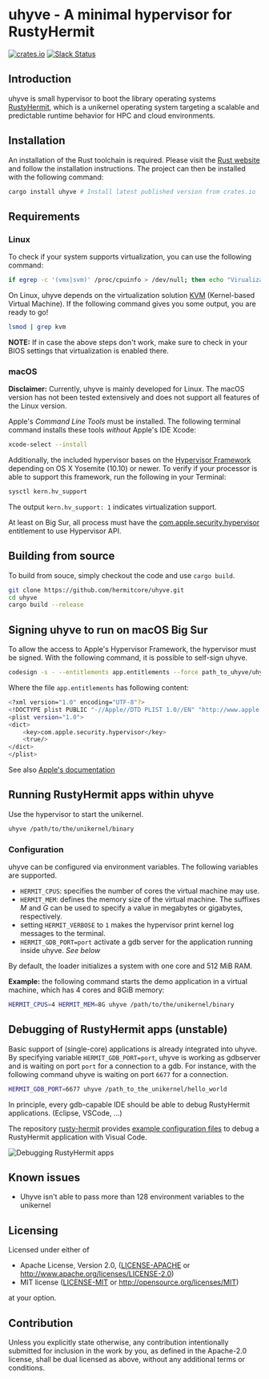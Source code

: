 # uhyve - A minimal hypervisor for RustyHermit

[![crates.io](https://img.shields.io/crates/v/uhyve.svg)](https://crates.io/crates/uhyve)
[![Slack Status](https://matrix.osbyexample.com:3008/badge.svg)](https://matrix.osbyexample.com:3008)

## Introduction

uhyve is small hypervisor to boot the library operating systems [RustyHermit](https://github.com/hermitcore/libhermit-rs), which  is a unikernel operating system targeting a scalable and predictable runtime behavior for HPC and cloud environments.

## Installation

An installation of the Rust toolchain is required.
Please visit the [Rust website](https://www.rust-lang.org/) and follow the installation instructions.
The project can then be installed with the following command:

```sh
cargo install uhyve # Install latest published version from crates.io
```

## Requirements

### Linux

To check if your system supports virtualization, you can use the following command:

```sh
if egrep -c '(vmx|svm)' /proc/cpuinfo > /dev/null; then echo "Virualization support found"; fi
```

On Linux, uhyve depends on the virtualization solution [KVM](https://www.linux-kvm.org/page/Main_Page) (Kernel-based Virtual Machine).
If the following command gives you some output, you are ready to go!

```sh
lsmod | grep kvm
```

**NOTE:** If in case the above steps don't work, make sure to check in your BIOS settings that virtualization is enabled there.

### macOS

**Disclaimer:** Currently, uhyve is mainly developed for Linux.
The macOS version has not been tested extensively and does not support all features of the Linux version.

Apple's *Command Line Tools* must be installed.
The following terminal command installs these tools *without* Apple's IDE Xcode:

```sh
xcode-select --install
```

Additionally, the included hypervisor bases on the [Hypervisor Framework](https://developer.apple.com/documentation/hypervisor) depending on OS X Yosemite (10.10) or newer.
To verify if your processor is able to support this framework, run the following in your Terminal:

```sh
sysctl kern.hv_support
```

The output `kern.hv_support: 1` indicates virtualization support.

At least on Big Sur, all process must have the [com.apple.security.hypervisor](https://developer.apple.com/documentation/Hypervisor) entitlement to use Hypervisor API.

## Building from source

To build from souce, simply checkout the code and use `cargo build`.

```sh
git clone https://github.com/hermitcore/uhyve.git
cd uhyve
cargo build --release
```

## Signing uhyve to run on macOS Big Sur

To allow the access to Apple's Hypervisor Framework, the hypervisor must be signed.
With the following command, it is possible to self-sign uhyve.

```sh
codesign -s - --entitlements app.entitlements --force path_to_uhyve/uhyve
```

Where the file `app.entitlements` has following content:

```sh
<?xml version="1.0" encoding="UTF-8"?>
<!DOCTYPE plist PUBLIC "-//Apple//DTD PLIST 1.0//EN" "http://www.apple.com/DTDs/PropertyList-1.0.dtd">
<plist version="1.0">
<dict>
    <key>com.apple.security.hypervisor</key>
    <true/>
</dict>
</plist>
```

See also [Apple's documentation](https://developer.apple.com/documentation/bundleresources/entitlements/com_apple_security_hypervisor)

## Running RustyHermit apps within uhyve

Use the hypervisor to start the unikernel.
```sh
uhyve /path/to/the/unikernel/binary
```

### Configuration

uhyve can be configured via environment variables.
The following variables are supported.

- `HERMIT_CPUS`: specifies the number of cores the virtual machine may use.
- `HERMIT_MEM`: defines the memory size of the virtual machine. The suffixes *M* and *G* can be used to specify a value in megabytes or gigabytes, respectively.
- setting `HERMIT_VERBOSE` to `1` makes the hypervisor print kernel log messages to the terminal.
- `HERMIT_GDB_PORT=port` activate a gdb server for the application running inside uhyve. _See below_

By default, the loader initializes a system with one core and 512 MiB RAM.

**Example:** the following command starts the demo application in a virtual machine, which has 4 cores and 8GiB memory:

```bash
HERMIT_CPUS=4 HERMIT_MEM=8G uhyve /path/to/the/unikernel/binary
```

## Debugging of RustyHermit apps (unstable)

Basic support of (single-core) applications is already integrated into uhyve.
By specifying variable `HERMIT_GDB_PORT=port`, uhyve is working as gdbserver and is waiting on port `port` for a connection to a gdb.
For instance, with the following command uhyve is waiting on port `6677` for a connection.

```bash
HERMIT_GDB_PORT=6677 uhyve /path_to_the_unikernel/hello_world
```

In principle, every gdb-capable IDE should be able to debug RustyHermit applications. (Eclipse, VSCode, ...)

The repository [rusty-hermit](https://github.com/hermitcore/rusty-hermit) provides [example configuration files](https://github.com/hermitcore/rusty-hermit/tree/master/.vscode) to debug a RustyHermit application with Visual Code.

![Debugging RustyHermit apps](img/vs_code.png)

## Known issues

 * Uhyve isn't able to pass more than 128 environment variables to the unikernel

## Licensing

Licensed under either of

 * Apache License, Version 2.0, ([LICENSE-APACHE](LICENSE-APACHE) or http://www.apache.org/licenses/LICENSE-2.0)
 * MIT license ([LICENSE-MIT](LICENSE-MIT) or http://opensource.org/licenses/MIT)

at your option.

## Contribution

Unless you explicitly state otherwise, any contribution intentionally submitted for inclusion in the work by you, as defined in the Apache-2.0 license, shall be dual licensed as above, without any additional terms or conditions.
